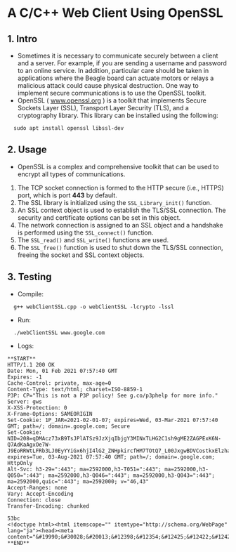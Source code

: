 <h1> A C/C++ Web Client Using OpenSSL </h1>

## 1. Intro
- Sometimes it is necessary to communicate securely between a client and a server. For example, if you are sending a username and password to an online service. In addition, particular care should be taken in applications where the Beagle board can actuate motors or relays a malicious attack could cause physical destruction. One way to implement secure communications is to use the OpenSSL toolkit.
- OpenSSL ( www.openssl.org ) is a toolkit that implements Secure Sockets Layer (SSL), Transport Layer Security (TLS), and a cryptography library. This library
can be installed using the following:
```shell
  sudo apt install openssl libssl-dev
```
## 2. Usage 
- OpenSSL is a complex and comprehensive toolkit that can be used to encrypt all types of communications.
1. The TCP socket connection is formed to the HTTP secure (i.e., HTTPS) port, which is port **443** by default.
2. The SSL library is initialized using the `SSL_Library_init()` function.
3. An SSL context object is used to establish the TLS/SSL connection. The security and certificate options can be set in this object.
4. The network connection is assigned to an SSL object and a handshake is performed using the `SSL_connect()` function.
5. The `SSL_read()` and `SSL_write()` functions are used.
6. The `SSL_free()` function is used to shut down the TLS/SSL connection, freeing the socket and SSL context objects.

## 3. Testing
- Compile:
```shell
  g++ webClientSSL.cpp -o webClientSSL -lcrypto -lssl
```

- Run:
```shell
  ./webClientSSL www.google.com
```

- Logs:
```
**START**
HTTP/1.1 200 OK
Date: Mon, 01 Feb 2021 07:57:40 GMT
Expires: -1
Cache-Control: private, max-age=0
Content-Type: text/html; charset=ISO-8859-1
P3P: CP="This is not a P3P policy! See g.co/p3phelp for more info."
Server: gws
X-XSS-Protection: 0
X-Frame-Options: SAMEORIGIN
Set-Cookie: 1P_JAR=2021-02-01-07; expires=Wed, 03-Mar-2021 07:57:40 GMT; path=/; domain=.google.com; Secure
Set-Cookie: NID=208=qDMAcz73xB9TsJPlATSz9JzXjqIbjgY3MINxTLHG2C1sh9gME2ZAGPExK6N-Q7AdKaAgxOe7W-J9EoRRWtLFRb3LJ0EyYYiGx6hjI4lG2_ZNHpkircfHM7TOtQ7_L00JxgwBDVCostkxElzhaVffFCpEzpqvIDDv_UkNx8zGY6c; expires=Tue, 03-Aug-2021 07:57:40 GMT; path=/; domain=.google.com; HttpOnly
Alt-Svc: h3-29=":443"; ma=2592000,h3-T051=":443"; ma=2592000,h3-Q050=":443"; ma=2592000,h3-Q046=":443"; ma=2592000,h3-Q043=":443"; ma=2592000,quic=":443"; ma=2592000; v="46,43"
Accept-Ranges: none
Vary: Accept-Encoding
Connection: close
Transfer-Encoding: chunked

53bc
<!doctype html><html itemscope="" itemtype="http://schema.org/WebPage" lang="ja"><head><meta content="&#19990;&#30028;&#20013;&#12398;&#12354;&#12425;&#12422;&#12427;&#24773;&#22577;&#12434;&#26908;&#32034;&#12377;&#12427;&#12383;&#12417;&#12398;&#12484;&#12540;&#12523;&#12434;&#25552;&#20379;&#12375;&#12390;&#12356;&#12414;&#12377;&#12290;&#12373;&#12414;&#12374;&#12414;&#12394;&#26908;&#32034;&#27231;&#33021;&#12434;&#27963;&#29992;&#12375
**END**
```
